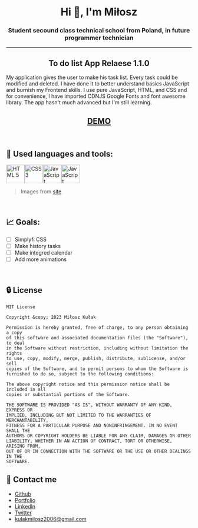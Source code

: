 <h1 align="center">Hi 👋, I'm Miłosz</h1>
<h3 align="center">Student secound class technical school from Poland, in future programmer technician</h3>

---

<h2 align="center"><b>To do list App</b> Relaese 1.1.0</h2> 

My application gives the user to make his task list. Every task could be modified and deleted. I have done it to better understand basics JavaScript and burnish my Frontend skills. I use pure JavaScript, HTML, and CSS and for convenience, I have imported CDNJS Google Fonts and font awesome library. The app hasn't much advanced but I'm still learning.  

<h2 align="center"><a href="https://link.com">DEMO</a></h2>

<br>

## 🔎 Used languages and tools:

<img src="https://cdn.svgporn.com/logos/html-5.svg" alt="HTML 5" width="50" height="50"><img src="https://cdn.svgporn.com/logos/css-3.svg" alt="CSS 3" width="50" height="50"><img src="https://cdn.svgporn.com/logos/javascript.svg" alt="JavaScript" width="50" height="50"><img src="https://cdn.svgporn.com/logos/figma.svg" alt="JavaScript" width="50" height="50">

> Images from [site](https://svgporn.com/#search=font%20aw)

<br>

## 📈 Goals:
 - [ ] Simplyfi CSS
 - [ ] Make history tasks 
 - [ ] Make integred calendar
 - [ ] Add more animations

<br>

## 🔒 License
 
    MIT License

    Copyright &copy; 2023 Miłosz Kułak

    Permission is hereby granted, free of charge, to any person obtaining a copy
    of this software and associated documentation files (the "Software"), to deal
    in the Software without restriction, including without limitation the rights
    to use, copy, modify, merge, publish, distribute, sublicense, and/or sell
    copies of the Software, and to permit persons to whom the Software is
    furnished to do so, subject to the following conditions:

    The above copyright notice and this permission notice shall be included in all
    copies or substantial portions of the Software.

    THE SOFTWARE IS PROVIDED "AS IS", WITHOUT WARRANTY OF ANY KIND, EXPRESS OR
    IMPLIED, INCLUDING BUT NOT LIMITED TO THE WARRANTIES OF MERCHANTABILITY,
    FITNESS FOR A PARTICULAR PURPOSE AND NONINFRINGEMENT. IN NO EVENT SHALL THE
    AUTHORS OR COPYRIGHT HOLDERS BE LIABLE FOR ANY CLAIM, DAMAGES OR OTHER
    LIABILITY, WHETHER IN AN ACTION OF CONTRACT, TORT OR OTHERWISE, ARISING FROM,
    OUT OF OR IN CONNECTION WITH THE SOFTWARE OR THE USE OR OTHER DEALINGS IN THE
    SOFTWARE.

## 📧 Contact me
 - [Github](https://www.github.com/Nisser111)
 - [Portfolio](https://miloszkulak-webdev.com)
 - [Linkedln](https://www.linkedin.com/in/mi%C5%82osz-ku%C5%82ak-047948223/)
 - [Twitter](https://twitter.com/MiloszKulak)
 - kulakmilosz2006@gmail.com

